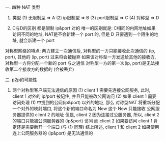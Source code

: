 一. 四种 NAT 类型
1. 类型
(1) 无限制型        => A
(2) ip限制型        => B
(3) port限制型      => C
(4) 对称型          => D

2. C与D的区别
都是限制 ip&port 对的
唯一的区别就是:
C相同的内网地址如果访问不同的地址, NAT是不会新建一个 port 的, 但是 D 只要遇到一个陌生的地址, 就会新建一个 port

对称型网络的特点:
两方建立一次通信后, 对称型的一方只能接收此次通信的 (ip, port), 其他的 (ip, port) 过来将会被抛弃
如果该对称型一方发送给其他的接收方, 对称型一方将分配一个新的 port 与之通信
对称型一方的第一次(ip, port)是无法接收第二个接收方的数据的 (会被丢弃)


二. p2p的可能性
1. 两个对称型客户端无法通信的原因
(1) client 1 需要先连接公网服务, 此时, client 1 对外的 ip/port 被记住, 并且只能被改公网访问
(2) 如果 client 1 需要访问处理 (1) 中提到的公网(ip&port) 以外的地址, 那么 对称型NAT 将重新分配一个对外的映射端口, 将这个新的端口命名为 New
这个 New 只能接收 公网服务器提供的 client 2 的地址
但是, client 2 因为连接过公服务器, 所以, client 2 的端口只能被公网服务器的 (ip&port) 访问
而 client 2 如果要访问 client 1 肯定还是需要新开一个端口 (与 (1) 同理)
综上所述, client 1 和 client 2 如果使用连上公网服务器的 (ip&port) 是无法通信的
